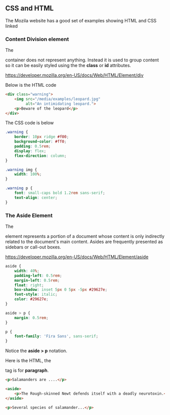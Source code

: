 ## CSS and HTML

The Mozila website has a good set of examples showing HTML and CSS linked

### Content Division element

The <div> container does not represent anything. Instead it is used to group content so it can be easily styled using the the **class** or **id** attributes.

https://developer.mozilla.org/en-US/docs/Web/HTML/Element/div

Below is the HTML code

```html
<div class="warning">
    <img src="/media/examples/leopard.jpg"
         alt="An intimidating leopard.">
    <p>Beware of the leopard</p>
</div>
```

The CSS code is below

```css
.warning {
    border: 10px ridge #f00;
    background-color: #ff0;
    padding: 0.5rem;
    display: flex;
    flex-direction: column;
}

.warning img {
    width: 100%;
}

.warning p {
    font: small-caps bold 1.2rem sans-serif;
    text-align: center;
}
```

### The Aside Element

The <aside> element represents a portion of a document whose content is only indirectly related to the document's main content. Asides are frequently presented as sidebars or call-out boxes.

https://developer.mozilla.org/en-US/docs/Web/HTML/Element/aside

```css
aside {
    width: 40%;
    padding-left: 0.5rem;
    margin-left: 0.5rem;
    float: right;
    box-shadow: inset 5px 0 5px -5px #29627e;
    font-style: italic;
    color: #29627e;
}

aside > p {
    margin: 0.5rem;
}

p {
    font-family: 'Fira Sans', sans-serif;
}
```

Notice the **aside > p** notation.

Here is the HTML, the <p> tag is for **paragraph**.

```html
<p>Salamanders are ....</p>

<aside>
    <p>The Rough-skinned Newt defends itself with a deadly neurotoxin.</p>
</aside>

<p>Several species of salamander...</p>
```

